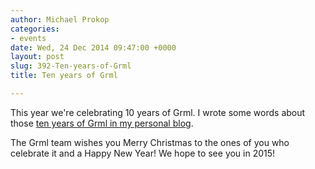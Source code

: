 ```yaml
---
author: Michael Prokop
categories:
- events
date: Wed, 24 Dec 2014 09:47:00 +0000
layout: post
slug: 392-Ten-years-of-Grml
title: Ten years of Grml

---
```

This year we're celebrating 10 years of Grml. I wrote some words about those [ten years of Grml in my personal blog](http://michael-prokop.at/blog/2014/12/22/ten-years-of-grml/).

The Grml team wishes you Merry Christmas to the ones of you who celebrate it and a Happy New Year! We hope to see you in 2015!
